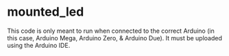 # mounted_led

This code is only meant to run when connected to the correct Arduino (in this case, Arduino Mega, Arduino Zero, & Arduino Due). It must be uploaded using the Arduino IDE. 
